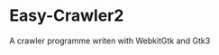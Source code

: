 # Easy-Crawler2
A crawler programme writen with WebkitGtk and Gtk3
[](https://github.com/macos2/Easy-Crawler2/blob/master/webkitgtk_test2/read.md)
